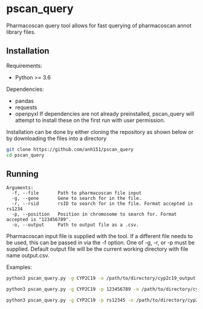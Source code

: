 # pscan_query

Pharmacoscan query tool allows for fast querying of pharmacoscan annot library files. 

## Installation
Requirements:
- Python >= 3.6

Dependencies:
- pandas
- requests
- openpyxl
If dependencies are not already preinstalled, pscan_query will attempt to install these on the first run with user permission.

Installation can be done by either cloning the repository as shown below or by downloading the files into a directory
```sh
git clone https://github.com/anh151/pscan_query 
cd pscan_query  
```

## Running

```
Arguments:
  -f, --file       Path to pharmacoscan file input
  -g, --gene       Gene to search for in the file.
  -r, --rsid       rsID to search for in the file. Format accepted is rs1234
  -p, --position   Position in chromosome to search for. Format accepted is "123456789".
  -o, --output     Path to output file as a .csv.
```

Pharmacoscan input file is supplied with the tool. If a different file needs to be used, this can be passed in via the -f option.
One of -g, -r, or -p must be supplied. 
Default output file will be the current working directory with file name output.csv.

Examples:

```sh
python3 pscan_query.py -g CYP2C19 -o /path/to/directory/cyp2c19_output.csv
```
```sh
python3 pscan_query.py -g CYP2C19 -p 123456789 -o /path/to/directory/cyp2c19_output.csv
```
```sh
python3 pscan_query.py -g CYP2C19 -p rs12345 -o /path/to/directory/cyp2c19_output.csv
```